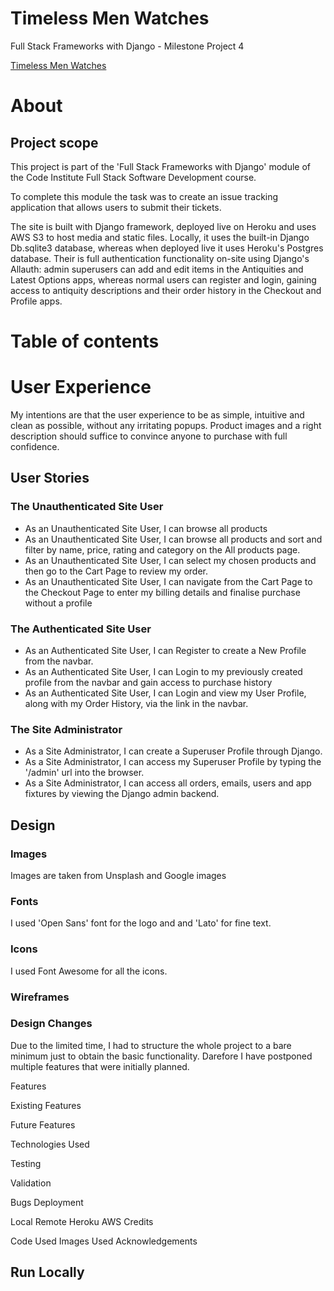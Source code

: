 # Timeless Men Watches

Full Stack Frameworks with Django - Milestone Project 4

[Timeless Men Watches](https://timeless-men-watches.herokuapp.com/)

# About

## Project scope

This project is part of the 'Full Stack Frameworks with Django' module of the Code Institute Full Stack Software Development course.

To complete this module the task was to create an issue tracking application that allows users to submit their tickets.

The site is built with Django framework, deployed live on Heroku and uses AWS S3 to host media and static files.
Locally, it uses the built-in Django Db.sqlite3 database, whereas when deployed live it uses Heroku's Postgres database.
Their is full authentication functionality on-site using Django's Allauth: admin superusers can add and edit items in the Antiquities and Latest Options apps, whereas normal users can register and login, gaining access to antiquity descriptions and their order history in the Checkout and Profile apps.

# Table of contents

# User Experience

My intentions are that the user experience to be as simple, intuitive and clean as possible, without any irritating popups.
Product images and a right description should suffice to convince anyone to purchase with full confidence.

## User Stories

### The Unauthenticated Site User

- As an Unauthenticated Site User, I can browse all products
- As an Unauthenticated Site User, I can browse all products and sort and filter by name, price, rating and category on the All products page.
- As an Unauthenticated Site User, I can select my chosen products and then go to the Cart Page to review my order.
- As an Unauthenticated Site User, I can navigate from the Cart Page to the Checkout Page to enter my billing details and finalise purchase without a profile

### The Authenticated Site User

- As an Authenticated Site User, I can Register to create a New Profile from the navbar.
- As an Authenticated Site User, I can Login to my previously created profile from the navbar and gain access to purchase history
- As an Authenticated Site User, I can Login and view my User Profile, along with my Order History, via the link in the navbar.

### The Site Administrator

- As a Site Administrator, I can create a Superuser Profile through Django.
- As a Site Administrator, I can access my Superuser Profile by typing the '/admin' url into the browser.
- As a Site Administrator, I can access all orders, emails, users and app fixtures by viewing the Django admin backend.

## Design



### Images

Images are taken from Unsplash and Google images

### Fonts

I used 'Open Sans' font for the logo and and 'Lato' for fine text.

### Icons

I used Font Awesome for all the icons.

### Wireframes

### Design Changes

Due to the limited time, I had to structure the whole project to a bare minimum just to obtain the basic functionality.
Darefore I have postponed multiple features that were initially planned.

Features

Existing Features

Future Features

Technologies Used

Testing

Validation

Bugs
Deployment

Local
Remote
Heroku
AWS
Credits

Code Used
Images Used
Acknowledgements

## Run Locally